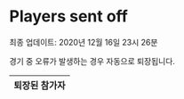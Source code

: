 # Players sent off
최종 업데이트: 2020년 12월 16일 23시 26분


경기 중 오류가 발생하는 경우 자동으로 퇴장됩니다.


| 퇴장된 참가자 |
|:---:|